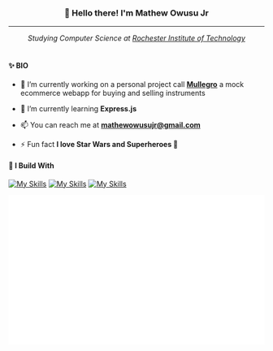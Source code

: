 <h3 align="center">👋 Hello there! I'm Mathew Owusu Jr</h3>


---

<p align="center"><em>Studying Computer Science at <a href="http://www.rit.edu">Rochester Institute of Technology</em></a>
<br>
<br>

#### ✨ BIO

- 🔭 I’m currently working on a personal project call **[Mullegro](https://github.com/mkowusujr/mullegro)** a mock ecommerce webapp for buying and selling instruments

- 🌱 I’m currently learning **Express.js**

- 📫 You can reach me at **mathewowusujr@gmail.com**

- ⚡ Fun fact **I love Star Wars and Superheroes 🥰**



####  🚧 I Build With
[![My Skills](https://skillicons.dev/icons?i=python,java,c,sqlite)](https://skillicons.dev)
[![My Skills](https://skillicons.dev/icons?i=js,html,css,angular,ts,flask,scss,spring,nodejs,express,heroku)](https://skillicons.dev)
[![My Skills](https://skillicons.dev/icons?i=git,linux,gtk,vscode,vim)](https://skillicons.dev)

<a align="center" href="https://github.com/mkowusujr/github-stats-transparent">

![](https://raw.githubusercontent.com/mkowusujr/github-stats-transparent/output/generated/languages.svg)

</a>
